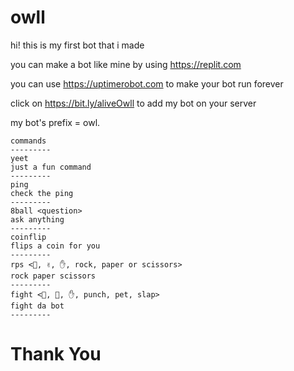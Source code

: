 # owll

hi! this is my first bot that i made

you can make a bot like mine by using https://replit.com

you can use https://uptimerobot.com to make your bot run forever

click on https://bit.ly/aliveOwll to add my bot on your server

my bot's prefix = owl.

```
commands
---------
yeet
just a fun command
---------
ping
check the ping
---------
8ball <question>
ask anything
---------
coinflip
flips a coin for you
---------
rps <👊, ✌️, ✋, rock, paper or scissors>
rock paper scissors
---------
fight <👊, 🐶, ✋, punch, pet, slap>
fight da bot
---------
```

# Thank You
